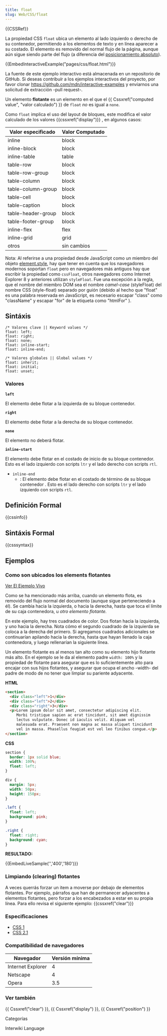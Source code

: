 ```yaml
---
title: float
slug: Web/CSS/float
---
```


{{CSSRef}}

La propiedad CSS `float` ubica un elemento al lado izquierdo o derecho de su contenedor, permitiendo a los elementos de texto y en línea aparecer a su costado. El elemento es removido del normal flujo de la página, aunque aún sigue siendo parte del flujo (a diferencia del [posicionamiento absoluto](/es/docs/Web/CSS/position#Absolute_positioning)).

{{EmbedInteractiveExample("pages/css/float.html")}}

La fuente de este ejemplo interactivo está almacenada en un repositorio de GitHub. Si deseas contribuír a los ejemplos interactivos del proyecto, por favor clonar <https://github.com/mdn/interactive-examples> y enviarnos una solicitud de extracción -pull request-.

Un elemento **flotante** es un elemento en el que el {{ Cssxref("computed value", "valor calculado") }} de `float` _no_ es igual a `none`.

Como `float` implica el uso del layout de bloques, este modifica el valor calculado de los valores {{cssxref("display")}} , en algunos casos:

| **Valor especificado** | **Valor Computado** |
| ---------------------- | ------------------- |
| inline                 | block               |
| inline-block           | block               |
| inline-table           | table               |
| table-row              | block               |
| table-row-group        | block               |
| table-column           | block               |
| table-column-group     | block               |
| table-cell             | block               |
| table-caption          | block               |
| table-header-group     | block               |
| table-footer-group     | block               |
| inline-flex            | flex                |
| inline-grid            | grid                |
| otros                  | sin cambios         |

Nota: Al referirse a una propiedad desde JavaScript como un miembro del objeto [element.style](/es/DOM/element#element.style), hay que tener en cuenta que los navegadores modernos soportan `float` pero en navegadores más antiguos hay que escribir la propiedad como `cssFloat`, otros navegadores como Internet Explorer 8 y anteriores utilizan `styleFloat`. Fue una excepción a la regla, que el nombre del miembro DOM sea el nombre _camel-case_ (styleFloat) del nombre CSS (style-float) separado por guión (debido al hecho que "float" es una palabra reservada en JavaScript, es necesario escapar "class" como "className" y escapar "for" de la etiqueta como "htmlFor" ).

## Sintáxis

```
/* Valores clave || Keyword values */
float: left;
float: right;
float: none;
float: inline-start;
float: inline-end;

/* Valores globales || Global values */
float: inherit;
float: initial;
float: unset;
```

### Valores

**`left`**

El elemento debe flotar a la izquierda de su bloque contenedor.

**`right`**

El elemento debe flotar a la derecha de su bloque contenedor.

**`none`**

El elemento no deberá flotar.

**`inline-start`**

El elemento debe flotar en el costado de inicio de su bloque contenedor. Esto es el lado izquierdo con scripts `ltr` y el lado derecho con scripts `rtl`.

- `inline-end`
  - : El elemento debe flotar en el costado de término de su bloque contenedor . Esto es el lado derecho con scripts `ltr` y el lado izquierdo con scripts `rtl`.

## Definición Formal

{{cssinfo}}

## Sintáxis Formal

{{csssyntax}}

## Ejemplos

### Como son ubicados los elements flotantes

[Ver El Ejemplo Vivo](/samples/cssref/float.html)

Como se ha mencionado más arriba, cuando un elemento flota, es removido del flujo normal del documento (aunque sigue perteneciendo a él). Se cambia hacia la izquierda, o hacia la derecha, hasta que toca el límite de su caja contenedora, u _otro elemento flotante._

En este ejemplo, hay tres cuadrados de color. Dos flotan hacia la izquierda, y uno hacia la derecha. Nota cómo el segundo cuadrado de la izquierda se coloca a la derecha del primero. Si agregamos cuadrados adicionales se continuarían apilando hacia la derecha, hasta que hayan llenado la caja contenedora, y luego rellenarían la siguiente línea.

Un elemento flotante es al menos tan alto como su elemento hijo flotante más alto. En el ejemplo se le da al elemento padre `width: 100%` y la propiedad de flotante para asegurar que es lo suficientemente alto para encajar con sus hijos flotantes, y asegurar que ocupa el ancho -width- del padre de modo de no tener que limpiar su pariente adyacente.

**HTML**

```html
<section>
  <div class="left">1</div>
  <div class="left">2</div>
  <div class="right">3</div>
  <p>Lorem ipsum dolor sit amet, consectetur adipiscing elit.
     Morbi tristique sapien ac erat tincidunt, sit amet dignissim
     lectus vulputate. Donec id iaculis velit. Aliquam vel
     malesuada erat. Praesent non magna ac massa aliquet tincidunt
     vel in massa. Phasellus feugiat est vel leo finibus congue.</p>
</section>
```

**CSS**

```css
section {
  border: 1px solid blue;
  width: 100%;
  float: left;
}

div {
  margin: 5px;
  width: 50px;
  height: 150px;
}

.left {
  float: left;
  background: pink;
}

.right {
  float: right;
  background: cyan;
}
```

**RESULTADO:**

{{EmbedLiveSample('','400','180')}}

### Limpiando (clearing) flotantes

A veces querrás forzar un item a moverse por debajo de elementos flotantes. Por ejemplo, párrafos que han de permanecer adyacentes a elementos flotantes, pero forzar a los encabezados a estar en su propia línea. Para ello revisa el siguiente ejemplo: {{cssxref("clear")}}

### Especificaciones

- [CSS 1](http://www.w3.org/TR/CSS1#float)
- [CSS 2.1](http://www.w3.org/TR/CSS21/visuren.html#propdef-float)

### Compatibilidad de navegadores

| Navegador         | Versión mínima |
| ----------------- | -------------- |
| Internet Explorer | 4              |
| Netscape          | 4              |
| Opera             | 3.5            |

### Ver también

{{ Cssxref("clear") }}, {{ Cssxref("display") }}, {{ Cssxref("position") }}

Categorías

Interwiki Language
